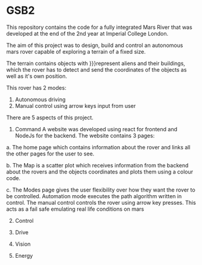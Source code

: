 # GSB2

This repository contains the code for a fully integrated Mars River that was developed at the end of the 2nd year at Imperial College London. 

The aim of this project was to design, build and control an autonomous mars rover capable of exploring a terrain of a fixed size. 

The terrain contains objects with }}}represent aliens and their buildings, which the rover has to detect and send the coordinates of the objects as well as it's own position. 


This rover has 2 modes:
1. Autonomous driving 
2. Manual control using arrow keys input from user 


There are 5 aspects of this project. 

1. Command
A website was developed using react for frontend and NodeJs for the backend. 
The website contains 3 pages:

a. The home page which contains information about the rover and links all the other pages for the user to see. 

b. The Map is a scatter plot which receives information from the backend about the rovers and the objects coordinates and plots them using a colour code. 

c. The Modes page gives the user flexibility over how they want the rover to be controlled. 
Automation mode executes the path algorithm written in control. 
The manual control controls the rover using arrow key presses. This acts as a fail safe emulating real life conditions on mars

2. Control 

3. Drive 

4. Vision 

5. Energy

